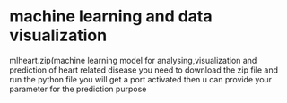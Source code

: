 # machine learning and data visualization
mlheart.zip(machine learning model for analysing,visualization and prediction of heart related disease
you need to download the zip file and run the python file you will get a port activated then u can provide your parameter for the prediction purpose
